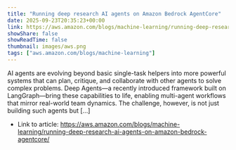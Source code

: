```yaml
---
title: "Running deep research AI agents on Amazon Bedrock AgentCore"
date: 2025-09-23T20:35:23+00:00
link: https://aws.amazon.com/blogs/machine-learning/running-deep-research-ai-agents-on-amazon-bedrock-agentcore/
showShare: false
showReadTime: false
thumbnail: images/aws.png
tags: ["aws.amazon.com/blogs/machine-learning"]
---
```

AI agents are evolving beyond basic single-task helpers into more powerful systems that can plan, critique, and collaborate with other agents to solve complex problems. Deep Agents—a recently introduced framework built on LangGraph—bring these capabilities to life, enabling multi-agent workflows that mirror real-world team dynamics. The challenge, however, is not just building such agents but […]

- Link to article: https://aws.amazon.com/blogs/machine-learning/running-deep-research-ai-agents-on-amazon-bedrock-agentcore/